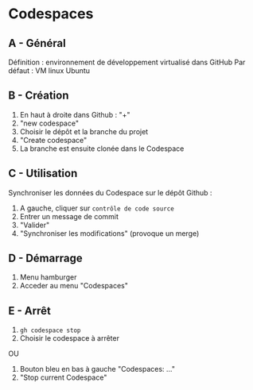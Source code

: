 Codespaces
===

## A - Général

Définition : environnement de développement virtualisé dans GitHub
Par défaut : VM linux Ubuntu

## B - Création

1. En haut à droite dans Github : "+"
2. "new codespace"
3. Choisir le dépôt et la branche du projet
4. "Create codespace"
5. La branche est ensuite clonée dans le Codespace

## C - Utilisation

Synchroniser les données du Codespace sur le dépôt Github :

1. A gauche, cliquer sur `contrôle de code source`
2. Entrer un message de commit
3. "Valider"
4. "Synchroniser les modifications" (provoque un merge)

## D - Démarrage

1. Menu hamburger
2. Acceder au menu "Codespaces"

## E - Arrêt

1. `gh codespace stop` 
2. Choisir le codespace à arrêter

OU

1. Bouton bleu en bas à gauche "Codespaces: ..."
2. "Stop current Codespace"